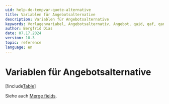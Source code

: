 ```yaml
---
uid: help-de-tempvar-quote-alternative
title: Variablen für Angebotsalternative
description: Variablen für Angebotsalternative
keywords: Vorlagenvariabel, Angebotsalternativ, Angebot, qaid, qaf, qanm
author: Bergfrid Dias
date: 07.17.2024
version: 10.3
topic: reference
language: en
---
```


# Variablen für Angebotsalternative

[!include[Table](../../../../../common/includes/variable/table-quote-alt.md)]

Siehe auch [Merge fields][1].

<!-- Referenced links -->
[1]: ../merge-fields/index.md
